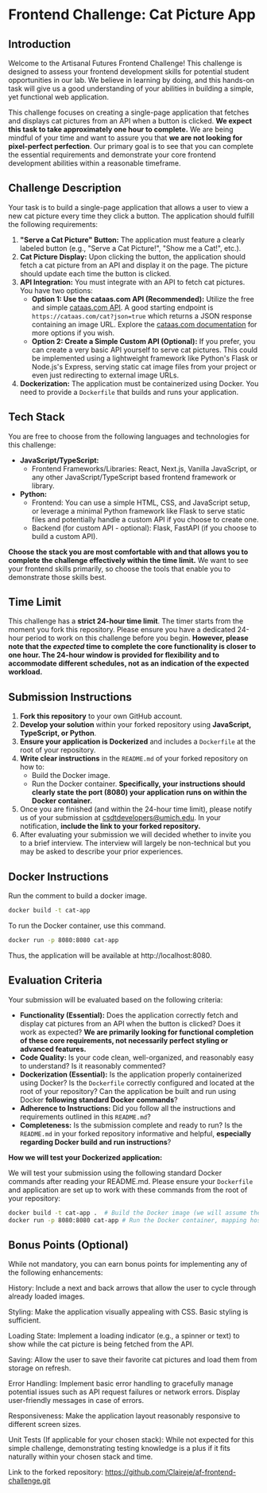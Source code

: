 # Frontend Challenge: Cat Picture App

## Introduction

Welcome to the Artisanal Futures Frontend Challenge! This challenge is designed to assess your frontend development skills for potential student opportunities in our lab. We believe in learning by doing, and this hands-on task will give us a good understanding of your abilities in building a simple, yet functional web application.

This challenge focuses on creating a single-page application that fetches and displays cat pictures from an API when a button is clicked. **We expect this task to take approximately one hour to complete.**  We are being mindful of your time and want to assure you that **we are not looking for pixel-perfect perfection**.  Our primary goal is to see that you can complete the essential requirements and demonstrate your core frontend development abilities within a reasonable timeframe.

## Challenge Description

Your task is to build a single-page application that allows a user to view a new cat picture every time they click a button.  The application should fulfill the following requirements:

1.  **"Serve a Cat Picture" Button:**  The application must feature a clearly labeled button (e.g., "Serve a Cat Picture!", "Show me a Cat!", etc.).
2.  **Cat Picture Display:** Upon clicking the button, the application should fetch a cat picture from an API and display it on the page. The picture should update each time the button is clicked.
3.  **API Integration:** You must integrate with an API to fetch cat pictures. You have two options:
    *   **Option 1: Use the cataas.com API (Recommended):**  Utilize the free and simple [cataas.com API](https://cataas.com/).  A good starting endpoint is `https://cataas.com/cat?json=true` which returns a JSON response containing an image URL. Explore the [cataas.com documentation](https://cataas.com/api/) for more options if you wish.
    *   **Option 2: Create a Simple Custom API (Optional):**  If you prefer, you can create a very basic API yourself to serve cat pictures. This could be implemented using a lightweight framework like Python's Flask or Node.js's Express, serving static cat image files from your project or even just redirecting to external image URLs.
4.  **Dockerization:** The application must be containerized using Docker. You need to provide a `Dockerfile` that builds and runs your application.

## Tech Stack

You are free to choose from the following languages and technologies for this challenge:

*   **JavaScript/TypeScript:**
    *   Frontend Frameworks/Libraries: React, Next.js, Vanilla JavaScript, or any other JavaScript/TypeScript based frontend framework or library.
*   **Python:**
    *   Frontend: You can use a simple HTML, CSS, and JavaScript setup, or leverage a minimal Python framework like Flask to serve static files and potentially handle a custom API if you choose to create one.
    *   Backend (for custom API - optional): Flask, FastAPI (if you choose to build a custom API).

**Choose the stack you are most comfortable with and that allows you to complete the challenge effectively within the time limit.**  We want to see your frontend skills primarily, so choose the tools that enable you to demonstrate those skills best.

## Time Limit

This challenge has a **strict 24-hour time limit**. The timer starts from the moment you fork this repository. Please ensure you have a dedicated 24-hour period to work on this challenge before you begin. **However, please note that the *expected* time to complete the core functionality is closer to one hour. The 24-hour window is provided for flexibility and to accommodate different schedules, not as an indication of the expected workload.**

## Submission Instructions

1.  **Fork this repository** to your own GitHub account.
2.  **Develop your solution** within your forked repository using **JavaScript, TypeScript, or Python**.
3.  **Ensure your application is Dockerized** and includes a `Dockerfile` at the root of your repository.
4.  **Write clear instructions** in the `README.md` of your forked repository on how to:
    *   Build the Docker image.
    *   Run the Docker container. **Specifically, your instructions should clearly state the port (8080) your application runs on within the Docker container.**
5.  Once you are finished (and within the 24-hour time limit), please notify us of your submission at csdtdevelopers@umich.edu. In your notification, **include the link to your forked repository.**
6.  After evaluating your submission we will decided whether to invite you to a brief interview. The interview will largely be non-technical but you may be asked to describe your prior experiences.

## Docker Instructions
Run the comment to build a docker image. 
```bash
docker build -t cat-app
```
To run the Docker container, use this command.
```bash
docker run -p 8080:8080 cat-app
```
Thus, the application will be available at http://localhost:8080.

## Evaluation Criteria

Your submission will be evaluated based on the following criteria:

*   **Functionality (Essential):** Does the application correctly fetch and display cat pictures from an API when the button is clicked? Does it work as expected?  **We are primarily looking for functional completion of these core requirements, not necessarily perfect styling or advanced features.**
*   **Code Quality:** Is your code clean, well-organized, and reasonably easy to understand? Is it reasonably commented?
*   **Dockerization (Essential):** Is the application properly containerized using Docker? Is the `Dockerfile` correctly configured and located at the root of your repository? Can the application be built and run using Docker **following standard Docker commands**?
*   **Adherence to Instructions:** Did you follow all the instructions and requirements outlined in this `README.md`?
*   **Completeness:** Is the submission complete and ready to run? Is the `README.md` in your forked repository informative and helpful, **especially regarding Docker build and run instructions**?

**How we will test your Dockerized application:**

We will test your submission using the following standard Docker commands after reading your README.md. Please ensure your `Dockerfile` and application are set up to work with these commands from the root of your repository:

```bash
docker build -t cat-app .  # Build the Docker image (we will assume the Dockerfile is in the root)
docker run -p 8080:8080 cat-app # Run the Docker container, mapping host port 8080 to your application's port
```

## Bonus Points (Optional)
While not mandatory, you can earn bonus points for implementing any of the following enhancements:

History: Include a next and back arrows that allow the user to cycle through already loaded images.

Styling: Make the application visually appealing with CSS. Basic styling is sufficient.

Loading State: Implement a loading indicator (e.g., a spinner or text) to show while the cat picture is being fetched from the API.

Saving: Allow the user to save their favorite cat pictures and load them from storage on refresh.

Error Handling: Implement basic error handling to gracefully manage potential issues such as API request failures or network errors. Display user-friendly messages in case of errors.

Responsiveness: Make the application layout reasonably responsive to different screen sizes.

Unit Tests (If applicable for your chosen stack): While not expected for this simple challenge, demonstrating testing knowledge is a plus if it fits naturally within your chosen stack and time.

Link to the forked repository: https://github.com/Claireje/af-frontend-challenge.git
